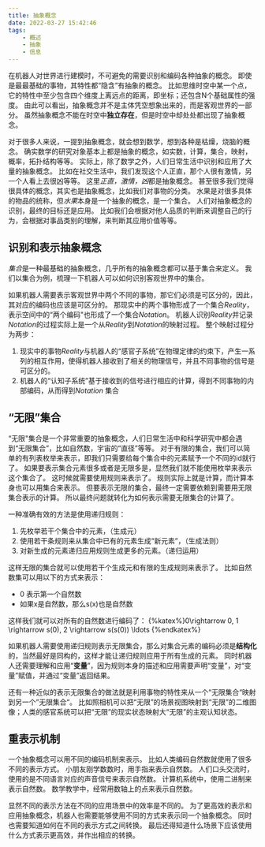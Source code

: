 ```yaml
---
title: 抽象概念
date: 2022-03-27 15:42:46
tags:
    - 概述
    - 抽象
    - 信息
---
```


在机器人对世界进行建模时，不可避免的需要识别和编码各种抽象的概念。
即使是最最基础的事物，其特性都“隐含”有抽象的概念。 
比如思维时空中某一个点，它的特性中至少包含四个维度上离远点的距离，即坐标；还包含N个基础属性的强度。
由此可以看出，抽象概念并不是主体凭空想象出来的，而是客观世界的一部分。
虽然抽象概念不能在时空中**独立存在**，但是时空中却处处都出现了抽象概念。

<!--more -->

对于很多人来说，一提到抽象概念，就会想到数学，想到各种是枯燥，烧脑的概念。
确实数学的研究对象基本上都是抽象的概念，如实数，计算，集合，映射，概率，拓扑结构等等。
实际上，除了数学之外，人们日常生活中识别和应用了大量的抽象概念。
比如在社交生活中，我们发现这个人正直，那个人很有激情，另一个人看上去很凶等等。
这里*正直，激情，凶*都是抽象概念。
甚至很多我们觉得很具体的概念，其实也是抽象概念，比如我们对事物的分类。
水果是对很多具体的物品的统称，但*水果*本身是一个抽象的概念，是一个集合。
人们对抽象概念的识别，最终的目标还是应用。
比如我们会根据对他人品质的判断来调整自己的行为，会根据对事品类别的理解，来判断其应用价值等等。

## 识别和表示抽象概念

*集合*是一种最基础的抽象概念，几乎所有的抽象概念都可以基于集合来定义。
我们以集合为例，梳理一下机器人可以如何识别客观世界中的集合。

如果机器人需要表示客观世界中两个不同的事物，那它们必须是可区分的，因此，其对应的编码也应该是可区分的。
那现实中的两个事物形成了一个集合*Reality*，表示空间中的“两个编码"也形成了一个集合*Notation*。
机器人识别*Reality*并记录*Notation*的过程实际上是一个从*Reality*到*Notation*的映射过程。
整个映射过程分为两步：

1. 现实中的事物*Reality*与机器人的“感官子系统”在物理定律的约束下，产生一系列的相互作用，使得机器人接收到了相关的物理信号，并且不同事物的信号是可区分的。
1. 机器人的“认知子系统”基于接收到的信号进行相应的计算，得到不同事物的内部编码，从而得到*Notation* 集合

## “无限”集合

“无限"集合是一个非常重要的抽象概念，人们日常生活中和科学研究中都会遇到“无限集合”，比如自然数，宇宙的“直径”等等。
对于有限的集合，我们可以简单的有列表枚举来表示，即我们只需要给每个集合中的元素赋予一个不同的id就行了。
如果要表示集合元素很多或者是无限多是，显然我们就不能使用枚举来表示这个集合了。
这时候就需要使用规则来表示了。
规则实际上就是计算，而计算本身也可以用集合来表示。
但要表示无限的集合，最终一定需要依赖到需要用无限集合表示的计算。
所以最终问题就转化为如何表示需要无限集合的计算了。

一种准确有效的方法是使用递归规则：
1. 先枚举若干个集合中的元素，（生成元）
1. 使用若干条规则来从集合中已有的元素生成“新元素”，（生成法则）
1. 对新生成的元素递归应用规则生成更多的元素。（递归运用）

这样无限的集合就可以使用若干个生成元和有限的生成规则来表示了。
比如自然数集可以用以下的方式来表示：
* 0 表示第一个自然数
* 如果x是自然数，那么s(x)也是自然数

这样我们就可以对所有的自然数进行编码了：
 {%katex%}0\rightarrow 0, 1 \rightarrow s(0), 2 \rightarrow s(s(0)) \ldots {%endkatex%} 

如果机器人需要使用递归规则表示无限集合，那么对集合元素的编码必须是**结构化**的，当然最好是同构的，这样才能让递归规则应用于所有生成的元素。
同时机器人还需要理解和应用“**变量**”，因为规则本身的描述和应用需要声明“变量”，对“变量”赋值，并通过“变量”返回结果。

还有一种近似的表示无限集合的做法就是利用事物的特性来从一个“无限集合“映射到另一个”无限集合“。
比如照相机可以把“无限”的场景视图映射到“无限”的二维图像；人类的感官系统可以把“无限”的现实状态映射大“无限”的主观认知状态。

## 重表示机制

一个抽象概念可以用不同的编码机制来表示。
比如人类编码自然数就使用了很多不同的表示方式。
小朋友刚学数数时，用手指来表示自然数。
人们口头交流时，使用的是不同语言对应的声音信号来表示自然数。
计算机系统中，使用二进制来表示自然数。
数学教学中，经常用数轴上的点来表示自然数。

显然不同的表示方法在不同的应用场景中的效率是不同的。
为了更高效的表示和应用抽象概念，机器人也需要能够使用不同的方式来表示同一个抽象概念。
同时也需要知道如何在不同的表示方式之间转换。
最后还得知道什么场景下应该使用什么方式表示更高效，并作出相应的转换。
